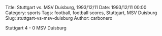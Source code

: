 Title: Stuttgart vs. MSV Duisburg, 1993/12/11
Date: 1993/12/11 00:00
Category: sports
Tags: football, football scores, Stuttgart, MSV Duisburg
Slug: stuttgart-vs-msv-duisburg
Author: carbonero


Stuttgart 4 - 0 MSV Duisburg
